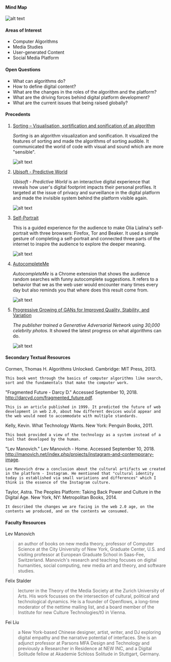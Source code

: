 #### Mind Map
![alt text](Assets/map.png)
#### Areas of Interest
* Computer Algorithms
* Media Studies
* User-generated Content
* Social Media Platform
#### Open Questions
* What can algorithms do?
* How to define digital content?
* What are the changes in the roles of the algorithm and the platform?
* What are the driving forces behind digital platform development?
* What are the current issues that being raised globally?
#### Precedents
1. [Sorting – Visualisation, sortification and sonification of an algorithm](http://www.creativeapplications.net/processing/sorting-visualisation-sortification-and-sonification-of-an-algorithm/)

    *Sorting* is an algorithm visualization and sonification. It visualized the features of sorting and made the algorithms of sorting audible. It communicated the world of code with visual and sound which are more "sensible".

    ![alt text](Assets/SORTING-01.png "Sorting")

2. [Ubisoft - Predictive World](https://www.stinkstudios.com/work/ubisoft-predictive-world)

    *Ubisoft - Predictive World* is an interactive digital experience that reveals how user's digital footprint impacts their personal profiles. It targeted at the issue of privacy and surveillance in the digital platform and made the invisible system behind the platform visible again.

    ![alt text](Assets/Insitu_1400x800_copie.jpg "Predictive World")

3. [Self-Portrait](http://olia.lialina.work/)

    This is a guided experience for the audience to make Olia Lialina's self-portrait with three browsers: Firefox, Tor and Beaker. It used a simple gesture of completing a self-portrait and connected three parts of the internet to inspire the audience to explore the deeper meaning. 

    ![alt text](Assets/self-portrait.jpg "Self Portrait")

4. [AutocompleteMe](https://chrome.google.com/webstore/detail/autocompleteme/eogcdcehlimjeoppmelejmniabchmfgl)

    *AutocompleteMe* is a Chrome extension that shows the audience random searches with funny autocomplete suggestions. It refers to a behavior that we as the web user would encounter many times every day but also reminds you that where does this result come from. 

    ![alt text](Assets/unnamed.png "AutocompleteMe")

5. [Progressive Growing of GANs for Improved Quality, Stability, and Variation](https://www.youtube.com/watch?v=G06dEcZ-QTg)

    *The publisher trained a Generative Adversarial Network using 30,000 celebrity photos.* It showed the latest progress on what algorithms can do. 

    ![alt text](Assets/screenshot.png "Faces")

#### Secondary Textual Resources
Cormen, Thomas H. Algorithms Unlocked. Cambridge: MIT Press, 2013.

    This book went through the basics of computer algorithms like search, sort and the fundamentals that make the computer work. 

"Fragmented Future - Darcy D." Accessed September 10, 2018. http://darcyd.com/fragmented_future.pdf.

    This is an article published in 1999. It predicted the future of web development in web 2.0, about how different devices would appear and the web would need to accommodate with multiple standards. 

Kelly, Kevin. What Technology Wants. New York: Penguin Books, 2011.

    This book provided a view of the technology as a system instead of a tool that developed by the human.

"Lev Manovich." Lev Manovich - Home. Accessed September 10, 2018. http://manovich.net/index.php/projects/instagram-and-contemporary-image.
    
    Lev Manovich drew a conclusion about the cultural artifacts we created in the platform - Instagram. He mentioned that "cultural identity today is established via small variations and differences" which I think is the essence of the Instagram culture.

Taylor, Astra. The Peoples Platform: Taking Back Power and Culture in the Digital Age. New York, NY: Metropolitan Books, 2014.

    It described the changes we are facing in the web 2.0 age, on the contents we produced, and on the contents we consumed.

#### Faculty Resources
Lev Manovich
> an author of books on new media theory, professor of Computer Science at the City University of New York, Graduate Center, U.S. and visiting professor at European Graduate School in Saas-Fee, Switzerland. Manovich's research and teaching focuses on digital humanities, social computing, new media art and theory, and software studies.

Felix Stalder 
> lecturer in the Theory of the Media Society at the Zurich University of Arts. His work focusses on the intersection of cultural, political and technological dynamics. He is a founder of Openflows, a long-time moderator of the nettime mailing list, and a board member of the Institute for new Culture Technologies/t0 in Vienna.

Fei Liu
> a New York-based Chinese designer, artist, writer, and DJ exploring digital empathy and the narrative potential of interfaces. She is an adjunct professor at Parsons MFA Design and Technology and previously a Researcher in Residence at NEW INC, and a Digital Solitude fellow at Akademie Schloss Solitude in Stuttgart, Germany.